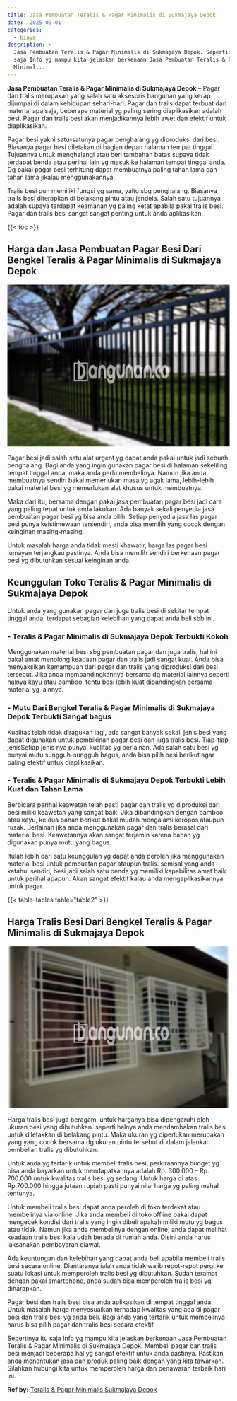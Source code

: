 ```yaml
---
title: Jasa Pembuatan Teralis & Pagar Minimalis di Sukmajaya Depok
date: '2025-09-01'
categories:
  - biaya
description: >-
  Jasa Pembuatan Teralis & Pagar Minimalis di Sukmajaya Depok. Sepertinya itu
  saja Info yg mampu kita jelaskan berkenaan Jasa Pembuatan Teralis & Pagar
  Minimal...
---
```


**Jasa Pembuatan Teralis & Pagar Minimalis di Sukmajaya Depok** – Pagar dan tralis merupakan yang salah satu aksesoris bangunan yang kerap dijumpai di dalam kehidupan sehari-hari. Pagar dan trails dapat terbuat dari material apa saja, beberapa material yg paling sering diaplikasikan adalah besi. Pagar dan trails besi akan menjadikannya lebih awet dan efektif untuk diaplikasikan.

Pagar besi yakni satu-satunya pagar penghalang yg diproduksi dari besi. Biasanya pagar besi diletakan di bagian depan halaman tempat tinggal. Tujuannya untuk menghalangi atau beri tambahan batas supaya tidak terdapat benda atau perihal lain yg masuk ke halaman tempat tinggal anda. Dg pakai pagar besi terhitung dapat membuatnya paling tahan lama dan tahan lama jikalau menggunakannya.

Tralis besi pun memiliki fungsi yg sama, yaitu sbg penghalang. Biasanya trails besi diterapkan di belakang pintu atau jendela. Salah satu tujuannya adalah supaya terdapat keamanan yg paling ketat apabila pakai tralis besi. Pagar dan tralis besi sangat sangat penting untuk anda aplikasikan.

{{< toc >}}

## Harga dan Jasa Pembuatan Pagar Besi Dari Bengkel Teralis & Pagar Minimalis di Sukmajaya Depok

![Jasa Pembuatan Teralis & Pagar Minimalis di Sukmajaya Depok](/images/pagar-minimalis-murah-68.png)

Pagar besi jadi salah satu alat urgent yg dapat anda pakai untuk jadi sebuah penghalang. Bagi anda yang ingin gunakan pagar besi di halaman sekeliling tempat tinggal anda, maka anda perlu membelinya. Namun jika anda membuatnya sendiri bakal memerlukan masa yg agak lama, lebih-lebih pakai material besi yg memerlukan alat khusus untuk membuatnya.

Maka dari itu, bersama dengan pakai jasa pembuatan pagar besi jadi cara yang paling tepat untuk anda lakukan. Ada banyak sekali penyedia jasa pembuatan pagar besi yg bisa anda pilih. Setiap penyedia jasa las pagar besi punya keistimewaan tersendiri, anda bisa memilih yang cocok dengan keinginan masing-masing.

Untuk masalah harga anda tidak mesti khawatir, harga las pagar besi lumayan terjangkau pastinya. Anda bisa memilih sendiri berkenaan pagar besi yg dibutuhkan sesuai keinginan anda.

## Keunggulan Toko Teralis & Pagar Minimalis di Sukmajaya Depok

Untuk anda yang gunakan pagar dan juga tralis besi di sekitar tempat tinggal anda, terdapat sebagian kelebihan yang dapat anda beli sbb ini.

### \- Teralis & Pagar Minimalis di Sukmajaya Depok Terbukti Kokoh

Menggunakan material besi sbg pembuatan pagar dan juga tralis, hal ini bakal amat menolong keadaan pagar dan tralis jadi sangat kuat. Anda bisa menyaksikan kemampuan dari pagar dan tralis yang diproduksi dari besi tersebut. Jika anda membandingkannya bersama dg material lainnya seperti halnya kayu atau bamboo, tentu besi lebih kuat dibandingkan bersama material yg lainnya.

### \- Mutu Dari Bengkel Teralis & Pagar Minimalis di Sukmajaya Depok Terbukti Sangat bagus

Kualitas telah tidak diragukan lagi, ada sangat banyak sekali jenis besi yang dapat digunakan untuk pembikinan pagar besi dan juga tralis besi. Tiap-tiap jenisSetiap jenis nya punyai kualitas yg berlainan. Ada salah satu besi yg punyai mutu sungguh-sungguh bagus, anda bisa pilih besi berikut agar paling efektif untuk diaplikasikan.

### \- Teralis & Pagar Minimalis di Sukmajaya Depok Terbukti Lebih Kuat dan Tahan Lama

Berbicara perihal keawetan telah pasti pagar dan tralis yg diproduksi dari besi miliki keawetan yang sangat baik. Jika dibandingkan dengan bamboo atau kayu, ke dua bahan berikut bakal mudah mengalami keropos ataupun rusak. Berlainan jika anda menggunakan pagar dan tralis berasal dari material besi. Keawetannya akan sangat terjamin karena bahan yg digunakan punya mutu yang bagus.

Itulah lebih dari satu keunggulan yg dapat anda peroleh jika menggunakan material besi untuk pembuatan pagar ataupun tralis. semisal yang anda ketahui sendiri, besi jadi salah satu benda yg memiliki kapabilitas amat baik untuk perihal apapun. Akan sangat efektif kalau anda mengaplikasikannya untuk pagar.

{{< table-tables table="table2" >}}

## Harga Tralis Besi Dari Bengkel Teralis & Pagar Minimalis di Sukmajaya Depok

![Jasa Pembuatan Teralis & Pagar Minimalis di Sukmajaya Depok](/images/teralis-minimalis-murah-23.png)

Harga tralis besi juga beragam, untuk harganya bisa dipengaruhi oleh ukuran besi yang dibutuhkan. seperti halnya anda mendambakan tralis besi untuk diletakkan di belakang pintu. Maka ukuran yg diperlukan merupakan yang yang cocok bersama dg ukuran pintu tersebut di dalam jalankan pembelian tralis yg dibutuhkan.

Untuk anda yg tertarik untuk membeli tralis besi, perkiraannya budget yg bisa anda bayarkan untuk mendapatkannya adalah Rp. 300.000 – Rp. 700.000 untuk kwalitas tralis besi yg sedang. Untuk harga di atas Rp.700.000 hingga jutaan rupiah pasti punyai nilai harga yg paling mahal tentunya.

Untuk membeli tralis besi dapat anda peroleh di toko terdekat atau membelinya via online. Jika anda membeli di toko offline bakal dapat mengecek kondisi dari tralis yang ingin dibeli apakah miliki mutu yg bagus atau tidak. Namun jika anda membelinya dengan online, anda dapat melihat keadaan tralis besi kala udah berada di rumah anda. Disini anda harus laksanakan pembayaran diawal.

Ada keuntungan dan kelebihan yang dapat anda beli apabila membeli tralis besi secara online. Diantaranya ialah anda tidak wajib repot-repot pergi ke suatu lokasi untuk memperoleh tralis besi yg dibutuhkan. Sudah teramat dengan pakai smartphone, anda sudah bisa memperoleh tralis besi yg diharapkan.

Pagar besi dan tralis besi bisa anda aplikasikan di tempat tinggal anda. Untuk masalah harga menyesuaikan terhadap kwalitas yang ada di pagar besi dan tralis besi yg anda beli. Bagi anda yang tertarik untuk membelinya harus bisa pilih pagar dan tralis besi secara efektif.

Sepertinya itu saja Info yg mampu kita jelaskan berkenaan Jasa Pembuatan Teralis & Pagar Minimalis di Sukmajaya Depok. Membeli pagar dan tralis besi menjadi beberapa hal yg sangat efektif untuk anda pastinya. Pastikan anda menentukan jasa dan produk paling baik dengan yang kita tawarkan. Silahkan hubungi kita untuk memperoleh harga dan penawaran terbaik hari ini.

**Ref by:** [Teralis & Pagar Minimalis Sukmajaya Depok](https://id.wikipedia.org/wiki/Teralis)
